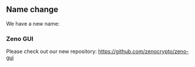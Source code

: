 ## Name change
We have a new name: 

### Zeno GUI
Please check out our new repository: https://github.com/zenocrypto/zeno-gui

